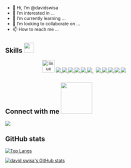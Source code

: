 - 👋 Hi, I’m @davidswisa
- 👀 I’m interested in ...
- 🌱 I’m currently learning ...
- 💞️ I’m looking to collaborate on ...
- 📫 How to reach me ...

<h2> Skills <img src = "https://media2.giphy.com/media/QssGEmpkyEOhBCb7e1/giphy.gif?cid=ecf05e47a0n3gi1bfqntqmob8g9aid1oyj2wr3ds3mg700bl&rid=giphy.gif" width = 32px> </h2>

<p align="center">
  <img title="linux" alt="linux" src="https://raw.githubusercontent.com/Thomas-George-T/Thomas-George-T/master/assets/linux-tux.svg" width="40" />
  <a href="https://www.docker.com/" target="_blank"> <img src="https://img.icons8.com/color/48/docker.png"/> </a>
  <a href="https://kubernetes.io/" target="_blank"> <img src="https://img.icons8.com/color/48/kubernetes.png"/> </a>
  <a href="https://www.terraform.io/" target="_blank"> <img src="https://img.icons8.com/fluency/48/terraform.png"/> </a>
  <a href="https://go.dev/" target="_blank"> <img src="https://img.icons8.com/color/48/golang.png"/> </a>
  <a href="https://getbootstrap.com" target="_blank"> <img src="https://img.icons8.com/color/48/python--v2.png"/> </a>
  <a style="padding-right:8px;" href="https://www.mysql.com/" target="_blank"> <img src="https://img.icons8.com/fluent/50/000000/mysql-logo.png"/> </a>
  <a href="https://nodejs.org/" target="_blank"> <img src="https://img.icons8.com/color/48/000000/nodejs.png"/> </a>
  <a href="https://www.javascript.com/" target="_blank"> <img src="https://img.icons8.com/color/48/000000/javascript.png"/> </a>
  <a href="https://html.com/" target="_blank"> <img src="https://img.icons8.com/color/48/000000/html-5.png"/> </a> 
  <a href="https://web.dev/learn/css/" target="_blank"> <img src="https://img.icons8.com/color/48/000000/css3.png"/> </a> 
  <a href="https://www.java.com/" target="_blank"> <img src="https://img.icons8.com/color/48/java-coffee-cup-logo--v1.png"/> </a> 
  
  
  



  
</p>

<h2> Connect with me <img src='https://raw.githubusercontent.com/ShahriarShafin/ShahriarShafin/main/Assets/handshake.gif' width="100px"> </h2>

<a href="https://www.linkedin.com/in/david-swisa-2265b137/" target="_blank"> <img src="https://img.icons8.com/fluency/48/linkedin.png"/> </a>

  
<h2>  GitHub stats </h2>
  
[![Top Langs](https://github-readme-stats.vercel.app/api/top-langs/?username=davidswisa&layout=compact)](https://github.com/anuraghazra/github-readme-stats)

[![david swisa's GitHub stats](https://github-readme-stats.vercel.app/api?username=davidswisa)](https://github.com/anuraghazra/github-readme-stats)

<!---
davidswisa/davidswisa is a ✨ special ✨ repository because its `README.md` (this file) appears on your GitHub profile.
You can click the Preview link to take a look at your changes.
--->

